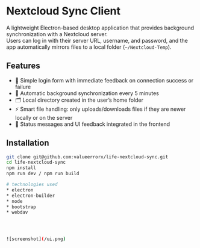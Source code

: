 # Nextcloud Sync Client

A lightweight Electron-based desktop application that provides background synchronization with a Nextcloud server.  
Users can log in with their server URL, username, and password, and the app automatically mirrors files to a local folder (`~/Nextcloud-Temp`).

## Features

- 🚀 Simple login form with immediate feedback on connection success or failure  
- 🔄 Automatic background synchronization every 5 minutes  
- 🗂️ Local directory created in the user’s home folder  
- ⚡ Smart file handling: only uploads/downloads files if they are newer locally or on the server  
- 💬 Status messages and UI feedback integrated in the frontend  

## Installation

```bash
git clone git@github.com:valueerrorx/life-nextcloud-sync.git
cd life-nextcloud-sync
npm install
npm run dev / npm run build

# technologies used
* electron
* electron-builder
* node
* bootstrap
* webdav




![screenshot](/ui.png)




